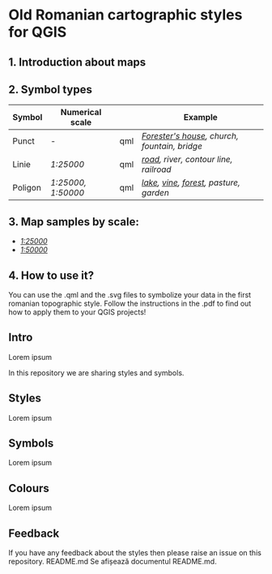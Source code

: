 
# Old Romanian cartographic styles for QGIS

## 1. Introduction about maps 

## 2. Symbol types

 |Symbol| Numerical scale|   |  Example  
| ---- | --------- |--------|------|
| Punct| - | qml|  *[Forester's house](https://imgur.com/F1zy7dj), church, fountain, bridge*
| Linie| *1:25000* | qml| *[road](https://imgur.com/AEi29pP), river, contour line, railroad*
| Poligon|*1:25000, 1:50000*| qml| *[lake](https://imgur.com/UJaEHUR), [vine](https://imgur.com/lNEKM5N), [forest](https://imgur.com/aFm7k9s), pasture, garden* 

## 3. Map samples by scale:  
- *[1:25000](https://imgur.com/LJI39GY)*
- *[1:50000](https://imgur.com/qWMxAgN)*  

## 4. How to use it?  
You can use the .qml and the .svg files to symbolize your data in the first romanian topographic style. Follow the instructions in the .pdf to find out how to apply them to your QGIS projects!

## Intro

Lorem ipsum

In this repository we are sharing styles and symbols.

## Styles

Lorem ipsum

## Symbols

Lorem ipsum

## Colours

Lorem ipsum

## Feedback

If you have any feedback about the styles then please raise an issue on this repository.
README.md
Se afișează documentul README.md.